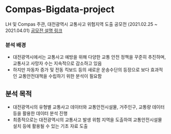 # Compas-Bigdata-project
LH 및 Compas 주관, 대전광역시 교통사고 위험지역 도출 공모전 (2021.02.25 ~ 2021.04.01)
[공모전 설명 링크](https://compas.lh.or.kr/subj/past/info?subjNo=SBJ_2102_003)

### 분석 배경
- 대전광역시에서는 교통사고 예방을 위해 다양한 교통 안전 정책을 꾸준히 추진하며, 교통사고 사망자 수는 지속적으로 감소하고 있음
- 하지만 자동차 증가 및 전동 킥보드 등의 새로운 운송수단의 등장으로 보다 효과적인 교통안전대책을 수립하기 위한 분석이 필요함

## 분석 목적
- 대전광역시의 유형별 교통사고 데이터와 교통안전시설물, 거주인구, 교통량 데이터 등을 활용한 데이터 분석 진행
- 최종적으로는 대전광역시의 교통사고 발생 위험 지역을 도출하여 교통안전시설물 설치 등에 활용될 수 있는 기초 자료 도출
